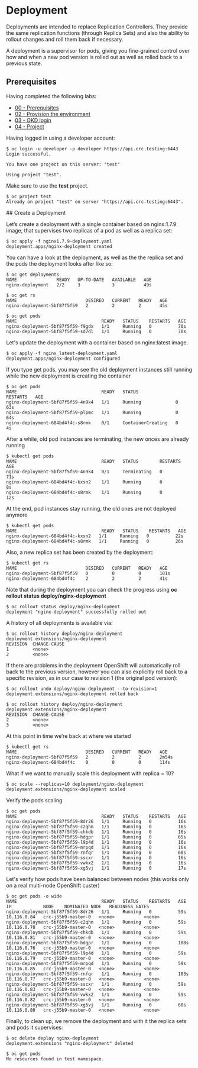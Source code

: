 # Deployment

Deployments are intended to replace Replication Controllers.  They provide the same replication functions (through Replica Sets) and also the ability to rollout changes and roll them back if necessary.

A deployment is a supervisor for pods, giving you fine-grained control over how and when a new pod version is rolled out as well as rolled back to a previous state.

## Prerequisites

Having completed the following labs:

- [00 - Prerequisites](../00-Prerequisites/README.md)
- [02 - Provision the environment](../02-Provision_the_environment/README.md)
- [03 - OKD login](../03-OKD_login/README.md)
- [04 - Project](../04-Project/README.md)

Having logged in using a developer account:

```console
$ oc login -u developer -p developer https://api.crc.testing:6443     
Login successful.

You have one project on this server: "test"

Using project "test".
```

Make sure to use the **test** project.

```console
$ oc project test
Already on project "test" on server "https://api.crc.testing:6443".
```

## Create a Deployment

Let’s create a deployment with a single container based on nginx:1.7.9 image, that supervises two replicas of a pod as well as a replica set:

```console
$ oc apply -f nginx1.7.9-deployment.yaml
deployment.apps/nginx-deployment created
```

You can have a look at the deployment, as well as the the replica set and the pods the deployment looks after like so:

```console
$ oc get deployments 
NAME               READY   UP-TO-DATE   AVAILABLE   AGE
nginx-deployment   2/2     3            3           49s

$ oc get rs
NAME                          DESIRED   CURRENT   READY   AGE
nginx-deployment-5bf87f5f59   2         2         2       45s

$ oc get pods
NAME                                READY   STATUS    RESTARTS   AGE
nginx-deployment-5bf87f5f59-f9gdx   1/1     Running   0          70s
nginx-deployment-5bf87f5f59-sd7dl   1/1     Running   0          70s
```

Let's update the deployment with a container based on nginx:latest image.

```console
$ oc apply -f nginx_latest-deployment.yaml
deployment.apps/nginx-deployment configured
```

If you type get pods, you may see the old deployment instances still running while the new deployment is creating the container
```console
$ oc get pods
NAME                                READY   STATUS              RESTARTS   AGE
nginx-deployment-5bf87f5f59-4n9k4   1/1     Running             0          63s
nginx-deployment-5bf87f5f59-plpmc   1/1     Running             0          64s
nginx-deployment-684bd4f4c-s8rmk    0/1     ContainerCreating   0          4s
```

After a while, old pod instances are terminating, the new onces are already running
```console
$ kubectl get pods
NAME                                READY   STATUS        RESTARTS   AGE
nginx-deployment-5bf87f5f59-4n9k4   0/1     Terminating   0          71s
nginx-deployment-684bd4f4c-kxsn2    1/1     Running       0          8s
nginx-deployment-684bd4f4c-s8rmk    1/1     Running       0          12s
```

At the end, pod instances stay running, the old ones are not deployed anymore
```console
$ kubectl get pods
NAME                                READY   STATUS    RESTARTS   AGE
nginx-deployment-684bd4f4c-kxsn2   1/1     Running   0          22s
nginx-deployment-684bd4f4c-s8rmk   1/1     Running   0          26s
```

Also, a new replica set has been created by the deployment:

```console
$ kubectl get rs
NAME                          DESIRED   CURRENT   READY   AGE
nginx-deployment-5bf87f5f59   0         0         0       101s
nginx-deployment-684bd4f4c    2         2         2       41s
```

Note that during the deployment you can check the progress using **oc rollout status deploy/nginx-deployment**

```console
$ oc rollout status deploy/nginx-deployment
deployment "nginx-deployment" successfully rolled out
```

A history of all deployments is available via:

```console
$ oc rollout history deploy/nginx-deployment
deployment.extensions/nginx-deployment 
REVISION  CHANGE-CAUSE
1         <none>
2         <none>
```

If there are problems in the deployment OpenShift will automatically roll back to the previous version, however you can also explicitly roll back to a specific revision, as in our case to revision 1 (the original pod version):

```console
$ oc rollout undo deploy/nginx-deployment --to-revision=1
deployment.extensions/nginx-deployment rolled back

$ oc rollout history deploy/nginx-deployment
deployment.extensions/nginx-deployment 
REVISION  CHANGE-CAUSE
2         <none>
3         <none>
```

At this point in time we’re back at where we started

```console
$ kubectl get rs   
NAME                          DESIRED   CURRENT   READY   AGE
nginx-deployment-5bf87f5f59   2         2         2       2m54s
nginx-deployment-684bd4f4c    0         0         0       114s
```

What if we want to manually scale this deployment with replica = 10?

```console
$ oc scale --replicas=10 deployment/nginx-deployment
deployment.extensions/nginx-deployment scaled
```

Verify the pods scaling

```console
$ oc get pods
NAME                                READY   STATUS    RESTARTS   AGE
nginx-deployment-5bf87f5f59-8dr26   1/1     Running   0          16s
nginx-deployment-5bf87f5f59-c2qhn   1/1     Running   0          16s
nginx-deployment-5bf87f5f59-chkdb   1/1     Running   0          16s
nginx-deployment-5bf87f5f59-hdgpr   1/1     Running   0          65s
nginx-deployment-5bf87f5f59-l9p4d   1/1     Running   0          16s
nginx-deployment-5bf87f5f59-mrpqd   1/1     Running   0          16s
nginx-deployment-5bf87f5f59-rnfqr   1/1     Running   0          60s
nginx-deployment-5bf87f5f59-sscxr   1/1     Running   0          16s
nginx-deployment-5bf87f5f59-vwkx2   1/1     Running   0          16s
nginx-deployment-5bf87f5f59-xg5vj   1/1     Running   0          17s
```


Let's verify how pods have been balanced between nodes (this works only on a real multi-node OpenShift custer)

```console
$ oc get pods -o wide
NAME                                READY   STATUS    RESTARTS   AGE   IP            NODE    NOMINATED NODE   READINESS GATES
nginx-deployment-5bf87f5f59-8dr26   1/1     Running   0          59s    10.116.0.84   crc-j55b9-master-0   <none>           <none>
nginx-deployment-5bf87f5f59-c2qhn   1/1     Running   0          59s    10.116.0.78   crc-j55b9-master-0   <none>           <none>
nginx-deployment-5bf87f5f59-chkdb   1/1     Running   0          59s    10.116.0.81   crc-j55b9-master-0   <none>           <none>
nginx-deployment-5bf87f5f59-hdgpr   1/1     Running   0          108s   10.116.0.76   crc-j55b9-master-0   <none>           <none>
nginx-deployment-5bf87f5f59-l9p4d   1/1     Running   0          59s    10.116.0.79   crc-j55b9-master-0   <none>           <none>
nginx-deployment-5bf87f5f59-mrpqd   1/1     Running   0          59s    10.116.0.85   crc-j55b9-master-0   <none>           <none>
nginx-deployment-5bf87f5f59-rnfqr   1/1     Running   0          103s   10.116.0.77   crc-j55b9-master-0   <none>           <none>
nginx-deployment-5bf87f5f59-sscxr   1/1     Running   0          59s    10.116.0.83   crc-j55b9-master-0   <none>           <none>
nginx-deployment-5bf87f5f59-vwkx2   1/1     Running   0          59s    10.116.0.82   crc-j55b9-master-0   <none>           <none>
nginx-deployment-5bf87f5f59-xg5vj   1/1     Running   0          60s    10.116.0.80   crc-j55b9-master-0   <none>           <none>
```

Finally, to clean up, we remove the deployment and with it the replica sets and pods it supervises:

```console
$ oc delete deploy nginx-deployment
deployment.extensions "nginx-deployment" deleted
```

```console
$ oc get pods
No resources found in test namespace.
```